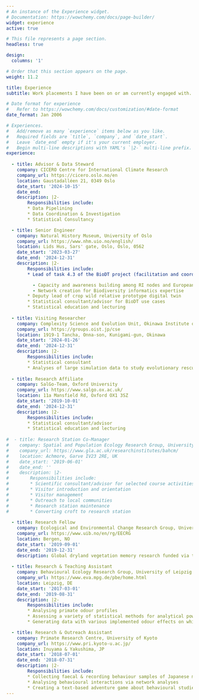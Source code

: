 ```yaml
---
# An instance of the Experience widget.
# Documentation: https://wowchemy.com/docs/page-builder/
widget: experience
active: true

# This file represents a page section.
headless: true

design:
  columns: '1'

# Order that this section appears on the page.
weight: 11.2

title: Experience
subtitle: Work placements I have been on or am currently engaged with. You will find a more all-encompassing overview of my qualifications and experiences on my <a href="https://htmlpreview.github.io/?https://github.com/ErikKusch/Homepage/blob/master/static/media/CV_ErikKusch.html" target="_blank">CV</a>.

# Date format for experience
#   Refer to https://wowchemy.com/docs/customization/#date-format
date_format: Jan 2006

# Experiences.
#   Add/remove as many `experience` items below as you like.
#   Required fields are `title`, `company`, and `date_start`.
#   Leave `date_end` empty if it's your current employer.
#   Begin multi-line descriptions with YAML's `|2-` multi-line prefix.
experience:
  
  - title: Advisor & Data Steward
    company: CICERO Centre for International Climate Research
    company_url: https://cicero.oslo.no/en
    location: Gaustadalléen 21, 0349 Oslo
    date_start: '2024-10-15'
    date_end: 
    description: |2-
        Responsibilities include:
        * Data Pipelining
        * Data Coordination & Investigation
        * Statistical Consultancy

  - title: Senior Engineer
    company: Natural History Museum, University of Oslo
    company_url: https://www.nhm.uio.no/english/
    location: Lids Hus, Sars' gate, Oslo, Oslo, 0562
    date_start: '2023-03-27'
    date_end: '2024-12-31'
    description: |2-
        Responsibilities include:
        * Lead of task 4.3 of the BioDT project (facilitation and coordination of collaboration between European Rsearch Infrastructure nodes):

          - Capacity and awareness building among RI nodes and European data publishers to deliver the new data streams
          - Network creation for Biodiversity informatics expertise
        * Deputy lead of crop wild relative prototype digital twin
        * Statistical consultant/advisor for BioDT use cases
        * Statistical education and lecturing
  
  - title: Visiting Researcher
    company: Complexity Science and Evolution Unit, Okinawa Institute of Science and Technology 
    company_url: https://groups.oist.jp/cse
    location: 1919-1 Tancha, Onna-son, Kunigami-gun, Okinawa
    date_start: '2024-01-26'
    date_end: '2024-12-31'
    description: |2-
        Responsibilities include:
        * Statistical consultant
        * Analyses of large simulation data to study evolutionary rescue dynamics
        
  - title: Research Affiliate 
    company: SalGo-Team, Oxford University
    company_url: https://www.salgo.ox.ac.uk/
    location: 11a Mansfield Rd, Oxford OX1 3SZ
    date_start: '2019-10-01'
    date_end: '2024-12-31'
    description: |2-
        Responsibilities include:
        * Statistical consultant/advisor
        * Statistical education and lecturing
        
#  - title: Research Station Co-Manager
#    company: Spatial and Population Ecology Research Group, University of Glasgow
#    company_url: https://www.gla.ac.uk/researchinstitutes/bahcm/
#    location: Achmore, Garve IV23 2RE, UK
#    date_start: '2019-06-01'
#    date_end: ''
#    description: |2-
#        Responsibilities include:
#        * Scientific consultant/advisor for selected course activities on-sight
#        * Visitor introduction and orientation
#        * Visitor management
#        * Outreach to local communities
#        * Research station maintenance
#        * Converting croft to research station
        
  - title: Research Fellow
    company: Ecological and Environmental Change Research Group, University of Bergen
    company_url: https://www.uib.no/en/rg/EECRG
    location: Bergen, NO
    date_start: '2019-09-01'
    date_end: '2019-12-31'
    description: Global dryland vegetation memory research funded via the Fast-Track-Initiative programme (see [Honours & Awards](#accomplishments)).
    
  - title: Research & Teaching Assistant
    company: Behavioural Ecology Research Group, University of Leipzig
    company_url: https://www.eva.mpg.de/pbe/home.html
    location: Leipzig, DE
    date_start: '2017-03-01'
    date_end: '2019-08-31'
    description: |2-
        Responsibilities include:
        * Analysing primate odour profiles
        * Assessing a variety of statistical methods for analytical power in identifying odour effects
        * Generating data with various implemented odour effects on which to test the methods

  - title: Research & Outreach Assistant
    company: Primate Research Centre, University of Kyoto
    company_url: https://www.pri.kyoto-u.ac.jp/
    location: Inuyama & Yakushima, JP
    date_start: '2018-07-01'
    date_end: '2018-07-31'
    description: |2-
        Responsibilities include:
        * Collecting faecal & recording behaviour samples of Japanese macaques
        * Analysing behavioural interactions via network analyses
        * Creating a text-based adventure game about behavioural studies
---
```

